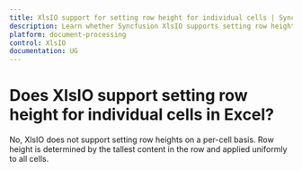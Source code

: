 ```yaml
---
title: XlsIO support for setting row height for individual cells | Syncfusion
description: Learn whether Syncfusion XlsIO supports setting row height for individual cells in Excel using Syncfusion .NET Excel library (XlsIO).
platform: document-processing
control: XlsIO
documentation: UG
---
```


# Does XlsIO support setting row height for individual cells in Excel?

No, XlsIO does not support setting row heights on a per-cell basis. Row height is determined by the tallest content in the row and applied uniformly to all cells.